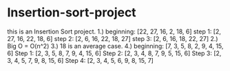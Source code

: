 # Insertion-sort-project
 this is an Insertion Sort project.
 1.)
beginning: [22, 27, 16, 2, 18, 6]
step 1: [2, 27, 16, 22, 18, 6]
step 2: [2, 6, 16, 22, 18, 27]
step 3: [2, 6, 16, 18, 22, 27]
2.)
Big O = O(n^2)
3.)
18 is an average case.
4.)
beginning: [7, 3, 5, 8, 2, 9, 4, 15, 6]
Step 1: [2, 3, 5, 8, 7, 9, 4, 15, 6]
Step 2: [2, 3, 4, 8, 7, 9, 5, 15, 6]
Step 3: [2, 3, 4, 5, 7, 9, 8, 15, 6]
Step 4: [2, 3, 4, 5, 6, 9, 8, 15, 7]
